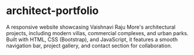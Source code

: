 # architect-portfolio
A responsive website showcasing Vaishnavi Raju More's architectural projects, including modern villas, commercial complexes, and urban parks. Built with HTML, CSS (Bootstrap), and JavaScript, it features a smooth navigation bar, project gallery, and contact section for collaboration.
